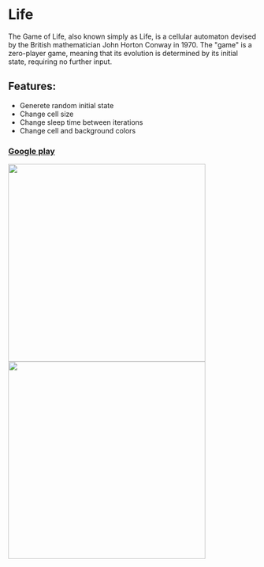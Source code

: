 # Life
The Game of Life, also known simply as Life, is a cellular automaton devised by the British mathematician John Horton Conway in 1970. The "game" is a zero-player game, meaning that its evolution is determined by its initial state, requiring no further input.
## Features:
- Generete random initial state
- Change cell size
- Change sleep time between iterations
- Change cell and background colors

### [Google play](https://play.google.com/store/apps/details?id=com.stc.life)

<img src="https://lh3.googleusercontent.com/TMR8L96uhWDZ3SPpcHMA9ll3OzOmkSk0hc3Ox7zsJMXPnHz3op2z0EF7el-MIFAC6Pk=h900-rw" width="400">
<img src="https://lh3.googleusercontent.com/aHi4vqEAeXpFfy7cI8f8woBPDa_k29jgBsAv2teTx3_iHE_LH_ckd4Z9HQeJx2nyhg=h900-rw" width="400">
